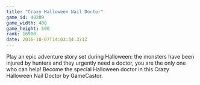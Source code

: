 ```yaml
---
title: "Crazy Halloween Nail Doctor"
game_id: 40289
game_width: 400
game_height: 500
rank: 16900
date: 2016-10-07T14:03:34.371Z
---
```

Play an epic adventure story set during Halloween: the monsters have been injured by hunters and they urgently need a doctor, you are the only one who can help! Become the special Halloween doctor in this Crazy Halloween Nail Doctor by GameCastor.